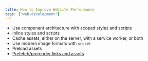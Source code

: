 ```yaml
---
title: How to Improve Website Performance
tags: ["web-development"]
---
```


- Use component architecture with scoped styles and scripts
- Inline styles and scripts
- Cache assets, either on the server, with a service worker, or both
- Use modern image formats with `srcset`
- Preload assets
- [Prefetch/prerender links and assets](https://developer.mozilla.org/en-US/docs/Web/HTML/Element/script/type/speculationrules)
